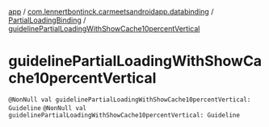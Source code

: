 [app](../../index.md) / [com.lennertbontinck.carmeetsandroidapp.databinding](../index.md) / [PartialLoadingBinding](index.md) / [guidelinePartialLoadingWithShowCache10percentVertical](./guideline-partial-loading-with-show-cache10percent-vertical.md)

# guidelinePartialLoadingWithShowCache10percentVertical

`@NonNull val guidelinePartialLoadingWithShowCache10percentVertical: Guideline`
`@NonNull val guidelinePartialLoadingWithShowCache10percentVertical: Guideline`